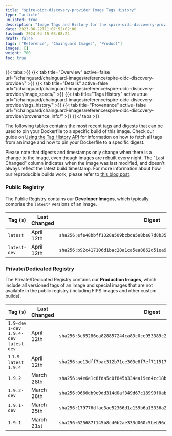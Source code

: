 ```yaml
---
title: "spire-oidc-discovery-provider Image Tags History"
type: "article"
unlisted: true
description: "Image Tags and History for the spire-oidc-discovery-provider Chainguard Image"
date: 2023-06-22T11:07:52+02:00
lastmod: 2024-04-15 03:08:24
draft: false
tags: ["Reference", "Chainguard Images", "Product"]
images: []
weight: 700
toc: true
---
```


{{< tabs >}}
{{< tab title="Overview" active=false url="/chainguard/chainguard-images/reference/spire-oidc-discovery-provider/" >}}
{{< tab title="Details" active=false url="/chainguard/chainguard-images/reference/spire-oidc-discovery-provider/image_specs/" >}}
{{< tab title="Tags History" active=true url="/chainguard/chainguard-images/reference/spire-oidc-discovery-provider/tags_history/" >}}
{{< tab title="Provenance" active=false url="/chainguard/chainguard-images/reference/spire-oidc-discovery-provider/provenance_info/" >}}
{{</ tabs >}}

The following tables contains the most recent tags and digests that can be used to pin your Dockerfile to a specific build of this image. Check our guide on [Using the Tag History API](/chainguard/chainguard-images/using-the-tag-history-api/) for information on how to fetch all tags from an image and how to pin your Dockerfile to a specific digest.

Please note that digests and timestamps only change when there is a change to the image, even though images are rebuilt every night. The "Last Changed" column indicates when the image was last modified, and doesn't always reflect the latest build timestamp. For more information about how our reproducible builds work, please refer to [this blog post](https://www.chainguard.dev/unchained/reproducing-chainguards-reproducible-image-builds).

### Public Registry
The Public Registry contains our **Developer Images**, which typically comprise the `latest*` versions of an image.

| Tag (s)       | Last Changed | Digest                                                                    |
|---------------|--------------|---------------------------------------------------------------------------|
|  `latest`     | April 12th   | `sha256:efe48bbff1328a509bcbda5e8be07d8b35d2e91d09f55c14fdc3880bece4c29a` |
|  `latest-dev` | April 12th   | `sha256:b92c417106d1bac28a1ca5ea8862d51ea9ae1c24494260be94fd9ae22cf43b6c` |


### Private/Dedicated Registry
The Private/Dedicated Registry contains our **Production Images**, which include all versioned tags of an image and special images that are not available in the public registry (including FIPS images and other custom builds).

| Tag (s)                                     | Last Changed | Digest                                                                    |
|---------------------------------------------|--------------|---------------------------------------------------------------------------|
|  `1.9-dev` `1-dev` `1.9.4-dev` `latest-dev` | April 12th   | `sha256:3c65286ea828857244ca83c0ce953389c27f072f501ff0c76529966b4778c846` |
|  `1` `1.9` `latest` `1.9.4`                 | April 12th   | `sha256:ae13dff7bac312b71ce303e8f7ef7115178b8270de16a174a72207f21776e407` |
|  `1.9.2`                                    | March 28th   | `sha256:a4e6e1c8fda5c0f845b334ea19ed4cc18bc22acfbf2a37557dfe172f5c5a8026` |
|  `1.9.2-dev`                                | March 28th   | `sha256:0666db9e9dd314d0af349d67c18999f0abae9b3bda36238d321f16c4482a320b` |
|  `1.9.1-dev`                                | March 25th   | `sha256:179776dfae3ae52366d1a159b6a15336a21ef3dc8ce4fe52defcba3fe833249d` |
|  `1.9.1`                                    | March 21st   | `sha256:625687f145b8c40b2ae333d060c5beb96c1eda3c342ac218ee9727a347ef47de` |

